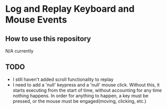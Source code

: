 # Log and Replay Keyboard and Mouse Events

## How to use this repository

N/A currently

## TODO

- I still haven't added scroll functionality to replay
- I need to add a 'null' keypress and a 'null' mouse click. Without this, it starts executing from the start of time, without accounting for any time nothing happens. In order for anything to happen, a key must be pressed, or the mouse must be engaged(moving, clicking, etc.)
